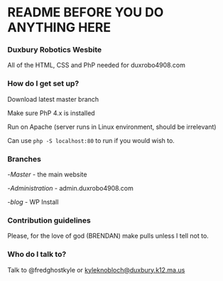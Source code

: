 # README BEFORE YOU DO ANYTHING HERE #

### Duxbury Robotics Wesbite ###

All of the HTML, CSS and PhP needed for duxrobo4908.com

### How do I get set up? ###

Download latest master branch

Make sure PhP 4.x is installed

Run on Apache (server runs in Linux environment, should be irrelevant) 



Can use ```php -S localhost:80``` to run if you would wish to. 


### Branches ###
-*Master* - the main website

-*Administration* - admin.duxrobo4908.com

-*blog* - WP Install


### Contribution guidelines ###

Please, for the love of god (BRENDAN) make pulls unless I tell not to. 

### Who do I talk to? ###

Talk to @fredghostkyle or kyleknobloch@duxbury.k12.ma.us